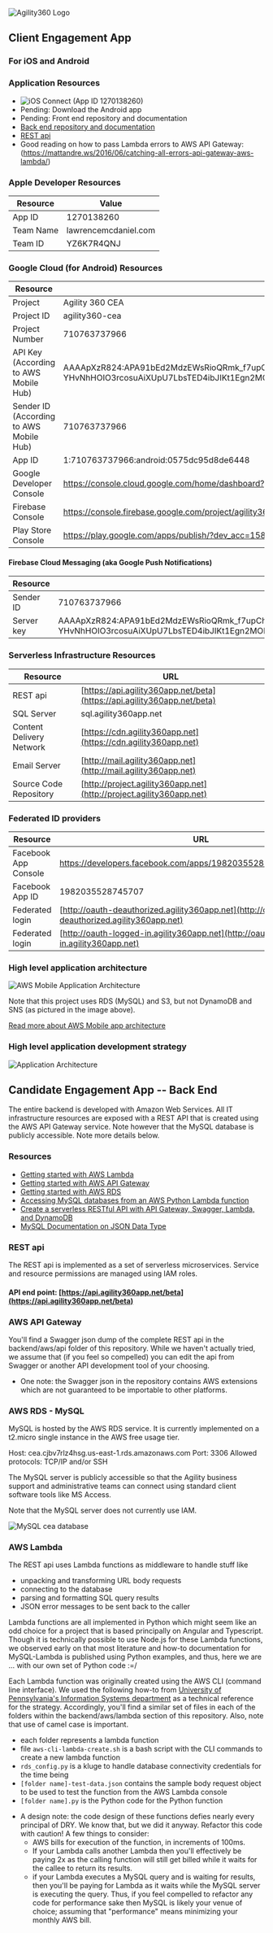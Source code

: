 ![Agility360 Logo](https://raw.githubusercontent.com/Agility360/CEA/master/assets/logo/logo7868398_sm.png "Agility360 Logo")
## Client Engagement App
### For iOS and Android

### Application Resources
 - ![iOS Connect (App ID 1270138260)](https://itunesconnect.apple.com/WebObjects/iTunesConnect.woa/ra/ng/app/1270138260)
 - Pending: Download the Android app
 - Pending: Front end repository and documentation
 - [Back end repository and documentation](https://github.com/Agility360/CEA/tree/master/backend)
 - [REST api](https://api.agility360app.net/beta)
 - Good reading on how to pass Lambda errors to AWS API Gateway: (https://mattandre.ws/2016/06/catching-all-errors-api-gateway-aws-lambda/)

### Apple Developer Resources
 | Resource  | Value |
 | ------------- | ------------- |
 | App ID | 1270138260 |
 | Team Name | lawrencemcdaniel.com |
 | Team ID | YZ6K7R4QNJ |

### Google Cloud (for Android) Resources
| Resource  | Value |
| ------------- | ------------- |
|  Project | Agility 360 CEA |
|  Project ID | agility360-cea |
|  Project Number | 710763737966 |
|  API Key (According to AWS Mobile Hub) | AAAApXzR824:APA91bEd2MdzEWsRioQRmk_f7upChLrsyK7rvc5Dc-YHvNhHOIO3rcosuAiXUpU7LbsTED4ibJIKt1Egn2MOEPdU61CZVue0RoKKh0VNkVqfNej7UZAUyMwYs0OzctgIC4xgJrd3gn_2 |
| Sender ID (According to AWS Mobile Hub) | 710763737966 |
|  App ID | 1:710763737966:android:0575dc95d8de6448 |
| Google Developer Console  | https://console.cloud.google.com/home/dashboard?project=agility360-cea  |
| Firebase Console  | https://console.firebase.google.com/project/agility360-cea/overview |
| Play Store Console  | https://play.google.com/apps/publish/?dev_acc=15872505976734819884 |


#### Firebase Cloud Messaging (aka Google Push Notifications)
| Resource  |  |
| ------------- | ------------- |
| Sender ID | 710763737966 |
| Server key | AAAApXzR824:APA91bEd2MdzEWsRioQRmk_f7upChLrsyK7rvc5Dc-YHvNhHOIO3rcosuAiXUpU7LbsTED4ibJIKt1Egn2MOEPdU61CZVue0RoKKh0VNkVqfNej7UZAUyMwYs0OzctgIC4xgJrd3gn_2 |


### Serverless Infrastructure Resources

| Resource  | URL |
| ------------- | ------------- |
| REST api  | [https://api.agility360app.net/beta](https://api.agility360app.net/beta) |
| SQL Server  | sql.agility360app.net  |
| Content Delivery Network  | [https://cdn.agility360app.net](https://cdn.agility360app.net)  |
| Email Server  | [http://mail.agility360app.net](http://mail.agility360app.net)  |
| Source Code Repository  | [http://project.agility360app.net](http://project.agility360app.net)  |

### Federated ID providers
| Resource  | URL |
| ------------- | ------------- |
| Facebook App Console | https://developers.facebook.com/apps/1982035528745707/dashboard/ |
| Facebook App ID | 1982035528745707 |
| Federated login  | [http://oauth-deauthorized.agility360app.net](http://oauth-deauthorized.agility360app.net)  |
| Federated login  | [http://oauth-logged-in.agility360app.net](http://oauth-logged-in.agility360app.net)  |


### High level application architecture
 ![AWS Mobile Application Architecture](https://cms.agility360app.net/wp-content/uploads/2017/09/enterprise-mobile-hub_serverless-compute-app.png "AWS Mobile app architecture")

 Note that this project uses RDS (MySQL) and S3, but not DynamoDB and SNS (as pictured in the image above).

 [Read more about AWS Mobile app architecture](https://aws.amazon.com/mobile/)

### High level application development strategy
 ![Application Architecture](https://cdn.agility360app.net/wp-content/uploads/2017/08/project-architecture.png "Application Architecture")


 ## Candidate Engagement App -- Back End

 The entire backend is developed with Amazon Web Services. All IT infrastructure resources are exposed with a REST API that is created using the AWS API Gateway service. Note however that the MySQL database is publicly accessible. Note more details below.

 ### Resources
 * [Getting started with AWS Lambda](http://docs.aws.amazon.com/lambda/latest/dg/getting-started.html)
 * [Getting started with AWS API Gateway](http://docs.aws.amazon.com/apigateway/latest/developerguide/getting-started-intro.html)
 * [Getting started with AWS RDS](https://aws.amazon.com/rds/)
 * [Accessing MySQL databases from an AWS Python Lambda function](https://www.isc.upenn.edu/accessing-mysql-databases-aws-python-lambda-function)
 * [Create a serverless RESTful API with API Gateway, Swagger, Lambda, and DynamoDB](https://cloudonaut.io/create-a-serverless-restful-api-with-api-gateway-swagger-lambda-and-dynamodb/)
 * [MySQL Documentation on JSON Data Type](https://dev.mysql.com/doc/refman/5.7/en/json.html)


 ### REST api
 The REST api is implemented as a set of serverless microservices. Service and resource permissions are managed using IAM roles.

 #### API end point:  [https://api.agility360app.net/beta](https://api.agility360app.net/beta)

 ### AWS API Gateway
 You'll find a Swagger json dump of the complete REST api in the backend/aws/api folder of this repository. While we haven't actually tried, we assume that (if you feel so compelled) you can edit the api from Swagger or another API development tool of your choosing.

 * One note: the Swagger json in the repository contains AWS extensions which are not guaranteed to be importable to other platforms.

 ### AWS RDS - MySQL
 MySQL is hosted by the AWS RDS service. It is currently implemented on a t2.micro single instance in the AWS free usage tier.

 Host: cea.cjbv7rlz4hsg.us-east-1.rds.amazonaws.com
 Port: 3306
 Allowed protocols: TCP/IP and/or SSH

 The MySQL server is publicly accessible so that the Agility business support and administrative teams can connect using standard client software tools like MS Access.

 Note that the MySQL server does not currently use IAM.

 ![MySQL cea database](https://raw.githubusercontent.com/Agility360/CEA/master/backend/aws/mysql/er-diagram.png "MySQL cea database")

 ### AWS Lambda
 The REST api uses Lambda functions as middleware to handle stuff like
   - unpacking and transforming URL body requests
   - connecting to the database
   - parsing and formatting SQL query results
   - JSON error messages to be sent back to the caller

 Lambda functions are all implemented in Python which might seem like an odd choice for a project that is based principally on Angular and Typescript. Though it is technically possible to use Node.js for these Lambda functions, we observed early on that most literature and how-to documentation for MySQL-Lambda is published using Python examples, and thus, here we are ... with our own set of Python code :=/

 Each Lambda function was originally created using the AWS CLI (command line interface). We used the following how-to from [University of Pennsylvania's Information Systems department](https://www.isc.upenn.edu/accessing-mysql-databases-aws-python-lambda-function) as a technical reference for the strategy. Accordingly, you'll find a similar set of files in each of the folders within the backend/aws/lambda section of this repository. Also, note that use of camel case is important.
   - each folder represents a lambda function
   - file ```aws-cli-lambda-create.sh``` is a bash script with the CLI commands to create a new lambda function
   - ```rds_config.py``` is a kluge to handle database connectivity credentials for the time being
   - ```[folder name]-test-data.json``` contains the sample body request object to be used to test the function from the AWS Lambda console
   - ```[folder name].py``` is the Python code for the Python function

 * A design note: the code design of these functions defies nearly every principal of DRY. We know that, but we did it anyway. Refactor this code with caution! A few things to consider:
   - AWS bills for execution of the function, in increments of 100ms.
   - If your Lambda calls another Lambda then you'll effectively be paying 2x as the calling function will still get billed while it waits for the callee to return its results.
   - if your Lambda executes a MySQL query and is waiting for results, then you'll be paying for Lambda as it waits while the MySQL server is executing the query.
 Thus, if you feel compelled to refactor any code for performance sake then MySQL is likely your venue of choice; assuming that "performance" means minimizing your monthly AWS bill.
